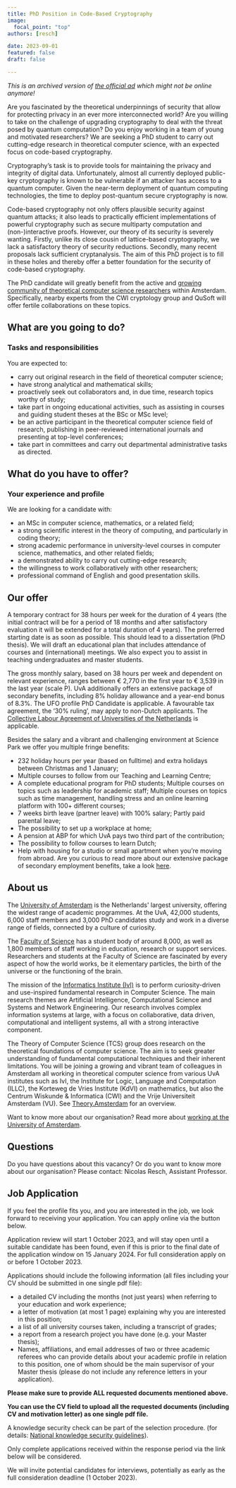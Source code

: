 ```yaml
---
title: PhD Position in Code-Based Cryptography
image:
  focal_point: "top"
authors: [resch]

date: 2023-09-01
featured: false
draft: false

---
```


*This is an archived version of [the official ad](https://vacatures.uva.nl/UvA/job/PhD-Position-in-Code-Based-Cryptography/777741202/) which might not be online anymore!*


Are you fascinated by the theoretical underpinnings of security that allow for protecting privacy in an ever more interconnected world? Are you willing to take on the challenge of upgrading cryptography to deal with the threat posed by quantum computation? Do you enjoy working in a team of young and motivated researchers? We are seeking a PhD student to carry out cutting-edge research in theoretical computer science, with an expected focus on code-based cryptography. 

 <!--more-->

Cryptography’s task is to provide tools for maintaining the privacy and integrity of digital data. Unfortunately, almost all currently deployed public-key cryptography is known to be vulnerable if an attacker has access to a quantum computer. Given the near-term deployment of quantum computing technologies, the time to deploy post-quantum secure cryptography is now. 

Code-based cryptography not only offers plausible security against quantum attacks; it also leads to practically efficient implementations of powerful cryptography such as secure multiparty computation and (non-)interactive proofs. However, our theory of its security is severely wanting. Firstly, unlike its close cousin of lattice-based cryptography, we lack a satisfactory theory of security reductions. Secondly, many recent proposals lack sufficient cryptanalysis. The aim of this PhD project is to fill in these holes and thereby offer a better foundation for the security of code-based cryptography. 


The PhD candidate will greatly benefit from the active and [growing community of theoretical computer science researchers](https://theory.amsterdam/) within Amsterdam. Specifically, nearby experts from the CWI cryptology group and QuSoft will offer fertile collaborations on these topics.  

## What are you going to do?
### Tasks and responsibilities
You are expected to:
* carry out original research in the field of theoretical computer science;
* have strong analytical and mathematical skills;
* proactively seek out collaborators and, in due time, research topics worthy of study;
* take part in ongoing educational activities, such as assisting in courses and guiding student theses at the BSc or MSc level;
* be an active participant in the theoretical computer science field of research, publishing in peer-reviewed international journals and presenting at top-level conferences;
* take part in committees and carry out departmental administrative tasks as directed.
 

## What do you have to offer?
### Your experience and profile
We are looking for a candidate with:
* an MSc in computer science, mathematics, or a related field;
* a strong scientific interest in the theory of computing, and particularly in coding theory;
* strong academic performance in university-level courses in computer science, mathematics, and other related fields;
* a demonstrated ability to carry out cutting-edge research;
* the willingness to work collaboratively with other researchers;
* professional command of English and good presentation skills.

## Our offer


A temporary contract for 38 hours per week for the duration of 4 years (the initial contract will be for a period of 18 months and after satisfactory evaluation it will be extended for a total duration of 4 years). The preferred starting date is as soon as possible. This should lead to a dissertation (PhD thesis). We will draft an educational plan that includes attendance of courses and (international) meetings. We also expect you to assist in teaching undergraduates and master students.



The gross monthly salary, based on 38 hours per week and dependent on relevant experience, ranges between € 2,770 in the first year to € 3,539 in the last year (scale P). UvA additionally offers an extensive package of secondary benefits, including 8% holiday allowance and a year-end bonus of 8.3%. The UFO profile PhD Candidate is applicable. A favourable tax agreement, the ‘30% ruling’, may apply to non-Dutch applicants. The [Collective Labour Agreement of Universities of the Netherlands](https://www.universiteitenvannederland.nl/en_GB/cao-universiteiten.html) is applicable.

 

Besides the salary and a vibrant and challenging environment at Science Park we offer you multiple fringe benefits:
* 232 holiday hours per year (based on fulltime) and extra holidays between Christmas and 1 January;
* Multiple courses to follow from our Teaching and Learning Centre;
* A complete educational program for PhD students; Multiple courses on topics such as leadership for academic staff;
Multiple courses on topics such as time management, handling stress and an online learning platform with 100+ different courses;
* 7 weeks birth leave (partner leave) with 100% salary;
Partly paid parental leave;
* The possibility to set up a workplace at home;
* A pension at ABP for which UvA pays two third part of the contribution;
* The possibility to follow courses to learn Dutch;
* Help with housing for a studio or small apartment when you’re moving from abroad.
Are you curious to read more about our extensive package of secondary employment benefits, take a look [here](https://www.uva.nl/en/faculty/faculty-of-science/working-at-the-faculty/working-at-the-faculty-of-science.html).

 

## About us

 

The [University of Amsterdam](https://www.uva.nl/en/about-the-uva/about-the-university/about-the-university.html) is the Netherlands' largest university, offering the widest range of academic programmes. At the UvA, 42,000 students, 6,000 staff members and 3,000 PhD candidates study and work in a diverse range of fields, connected by a culture of curiosity.

 

The [Faculty of Science](https://www.uva.nl/en/faculty/faculty-of-science/faculty-of-science.html) has a student body of around 8,000, as well as 1,800 members of staff working in education, research or support services. Researchers and students at the Faculty of Science are fascinated by every aspect of how the world works, be it elementary particles, the birth of the universe or the functioning of the brain.

 

The mission of the [Informatics Institute (IvI)](https://ivi.uva.nl/) is to perform curiosity-driven and use-inspired fundamental research in Computer Science. The main research themes are Artificial Intelligence, Computational Science and Systems and Network Engineering. Our research involves complex information systems at large, with a focus on collaborative, data driven, computational and intelligent systems, all with a strong interactive component.

 

The Theory of Computer Science (TCS) group does research on the theoretical foundations of computer science. The aim is to seek greater understanding of fundamental computational techniques and their inherent limitations. You will be joining a growing and vibrant team of colleagues in Amsterdam all working in theoretical computer science from various UvA institutes such as IvI, the Institute for Logic, Language and Computation (ILLC), the Korteweg de Vries Institute (KdVI) on mathematics, but also the Centrum Wiskunde & Informatica (CWI) and the Vrije Universiteit Amsterdam (VU). See [Theory.Amsterdam](https://theory.amsterdam) for an overview.


 

Want to know more about our organisation? Read more about [working at the University of Amsterdam](https://www.uva.nl/en/about-the-uva/working-at-the-uva/working-at-the-uva.html).

 

## Questions


Do you have questions about this vacancy? Or do you want to know more about our organisation? Please contact:
Nicolas Resch, Assistant Professor.
 

## Job Application

If you feel the profile fits you, and you are interested in the job, we look forward to receiving your application. You can apply online via the button below. 

 
Application review will start 1 October 2023, and will stay open until a suitable candidate has been found, even if this is prior to the final date of the application window on 15 January 2024. For full consideration apply on or before 1 October 2023. 


Applications should include the following information (all files including your CV should be submitted in one single pdf file):
* a detailed CV including the months (not just years) when referring to your education and work experience;
* a letter of motivation (at most 1 page) explaining why you are interested in this position;
* a list of all university courses taken, including a transcript of grades;
* a report from a research project you have done (e.g. your Master thesis);
* Names, affiliations, and email addresses of two or three academic referees who can provide details about your academic profile in relation to this position, one of whom should be the main supervisor of your Master thesis (please do not include any reference letters in your application).
 

**Please make sure to provide ALL requested documents mentioned above.**

**You can use the CV field to upload all the requested documents (including CV and motivation letter) as one single pdf file.**

A knowledge security check can be part of the selection procedure.
(for details: [National knowledge security guidelines](https://open.overheid.nl/documenten/ronl-5379d1b4f8b9784bf518251032507a965be9c92d/pdf)).

Only complete applications received within the response period via the link below will be considered.

We will invite potential candidates for interviews, potentially as early as the full consideration deadline (1 October 2023).

 